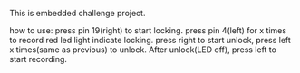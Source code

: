 This is embedded challenge project.

how to use:
press pin 19(right) to start locking. press pin 4(left) for x times to record
red led light indicate locking. press right to start unlock, press left x times(same as previous) to unlock. After unlock(LED off), press left to start recording.